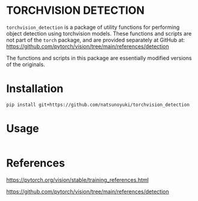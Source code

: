 # TORCHVISION DETECTION
`torchvision_detection` is a package of utility functions for performing object detection using torchvision models. These functions and scripts are not part of the `torch` package, and are provided separately at GitHub at:
https://github.com/pytorch/vision/tree/main/references/detection

The functions and scripts in this package are essentially modified versions of the originals.

# Installation
```
pip install git+https://github.com/natsunoyuki/torchvision_detection
```

# Usage
```

```

# References
https://pytorch.org/vision/stable/training_references.html

https://github.com/pytorch/vision/tree/main/references/detection
